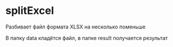 # splitExcel
Разбивает файл формата XLSX на несколько поменьше

В папку data кладётся файл, в папке result получается результат
